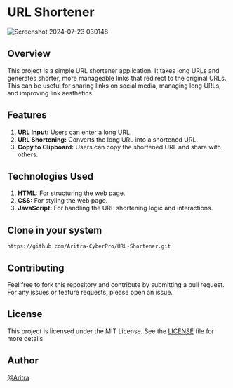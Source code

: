# URL Shortener
![Screenshot 2024-07-23 030148](https://github.com/user-attachments/assets/a6c83df1-d926-4d05-ae2e-1bf16ec249c0)

## Overview
This project is a simple URL shortener application. It takes long URLs and generates shorter, more manageable links that redirect to the original URLs. This can be useful for sharing links on social media, managing long URLs, and improving link aesthetics.

## Features
1. **URL Input:** Users can enter a long URL.
2. **URL Shortening:** Converts the long URL into a shortened URL.
3. **Copy to Clipboard:** Users can copy the shortened URL and share with others.

## Technologies Used
1. **HTML:** For structuring the web page.
2. **CSS:** For styling the web page.
3. **JavaScript:** For handling the URL shortening logic and interactions.

## Clone in your system
```
https://github.com/Aritra-CyberPro/URL-Shortener.git
```

## Contributing
Feel free to fork this repository and contribute by submitting a pull request. For any issues or feature requests, please open an issue.

## License
This project is licensed under the MIT License. See the [LICENSE](https://github.com/Aritra-CyberPro/URL-Shortener/blob/main/LICENSE) file for more details.

## Author
[@Aritra](https://github.com/Aritra-CyberPro)

